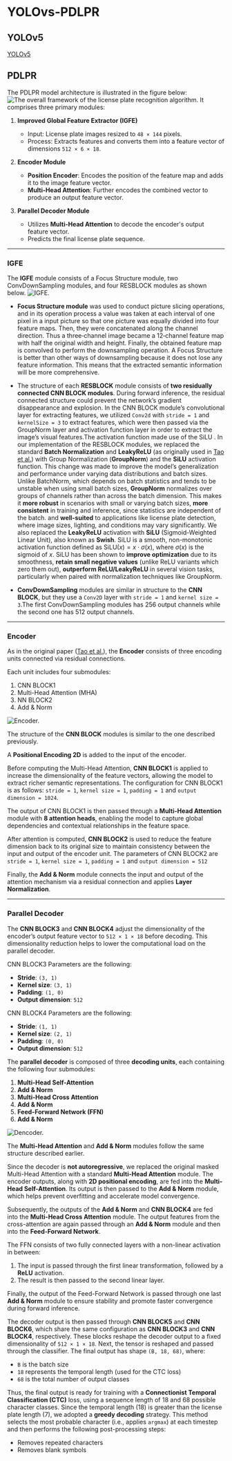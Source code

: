 

# YOLOvs-PDLPR

## YOLOv5

[YOLOv5](https://github.com/ultralytics/yolov5)

## PDLPR

The PDLPR model architecture is illustrated in the figure below:
![The overall framework of the license plate recognition algorithm.](/figures/pdlpr.png)
It comprises three primary modules:

1. **Improved Global Feature Extractor (IGFE)**  
   - Input: License plate images resized to `48 × 144` pixels.  
   - Process: Extracts features and converts them into a feature vector of dimensions `512 × 6 × 18`.  

2. **Encoder Module**  
   - **Position Encoder**: Encodes the position of the feature map and adds it to the image feature vector.  
   - **Multi-Head Attention**: Further encodes the combined vector to produce an output feature vector.  

3. **Parallel Decoder Module**  
   - Utilizes **Multi-Head Attention** to decode the encoder's output feature vector.  
   - Predicts the final license plate sequence.  
---
### IGFE

The **IGFE** module consists of a Focus Structure module, two ConvDownSampling modules, and four RESBLOCK modules as shown below.
![IGFE.](/figures/igfe.png)


- **Focus Structure module**  was used to conduct picture slicing operations, and in its operation process a value was taken at each interval of one pixel in a input picture so that one picture was equally divided into four feature maps. Then, they were concatenated along the channel direction. Thus a three‑channel image became a 12‑channel feature map with half the original width and height. Finally, the obtained feature map is convolved to perform the downsampling
operation. A Focus Structure is better than other ways of downsampling because it does not lose any feature information. This means that the extracted semantic information will be more comprehensive.

- The structure of each **RESBLOCK** module consists of **two residually connected CNN BLOCK modules**. During forward inference, the residual connected structure could prevent the network’s gradient disappearance and explosion. In the CNN BLOCK module’s convolutional layer for extracting features, we utilized `Conv2d` with `stride = 1` and `kernelSize = 3` to extract features, which were then passed via the GroupNorm layer and activation function layer in order to extract the image’s visual features.The activation function made use of the SiLU . In our implementation of the RESBLOCK modules, we replaced the standard **Batch Normalization** and **LeakyReLU** (as originally used in [Tao et al.](https://www.mdpi.com/1424-8220/24/9/2791)) with Group Normalization (**GroupNorm**) and the **SiLU** activation function. This change was made to improve the model’s generalization and performance under varying data distributions and batch sizes.
Unlike BatchNorm, which depends on batch statistics and tends to be unstable when using small batch sizes, **GroupNorm** normalizes over groups of channels rather than across the batch dimension. This makes it **more robust** in scenarios with small or varying batch sizes, **more consistent** in training and inference, since statistics are independent of the batch. and **well-suited** to applications like license plate detection, where image sizes, lighting, and conditions may vary significantly. We also replaced the **LeakyReLU** activation with **SiLU** (Sigmoid-Weighted Linear Unit), also known as **Swish**. SiLU is a smooth, non-monotonic activation function defined as $\text{SiLU}(x) = x \cdot \sigma(x)$, where $\sigma(x)$ is the sigmoid of $x$. SiLU has been shown to **improve optimization** due to its smoothness, **retain small negative values** (unlike ReLU variants which zero them out), **outperform ReLU/LeakyReLU** in several vision tasks, particularly when paired with normalization techniques like GroupNorm.

- **ConvDownSampling** modules are similar in structure to the **CNN BLOCK**, but they use a `Conv2D` layer with `stride = 1` and `kernel size = 3`.The first ConvDownSampling modules has 256 output channels while the second one has 512 output channels.

---
### Encoder
As in the original paper ([Tao et al.](https://www.mdpi.com/1424-8220/24/9/2791)), the **Encoder** consists of three encoding units connected via residual connections.

Each unit includes four submodules:

1. CNN BLOCK1
2. Multi-Head Attention (MHA)
3. NN BLOCK2
4. Add & Norm

![Encoder.](/figures/encoder.png)

The structure of the **CNN BLOCK** modules is similar to the one described previously.

A **Positional Encoding 2D** is added to the input of the encoder.

Before computing the Multi-Head Attention, **CNN BLOCK1** is applied to increase the dimensionality of the feature vectors, allowing the model to extract richer semantic representations. The configuration for CNN BLOCK1 is as follows: `stride = 1`, `kernel size = 1`, `padding = 1` and `output dimension = 1024`.

The output of CNN BLOCK1 is then passed through a **Multi-Head Attention** module with **8 attention heads**, enabling the model to capture global dependencies and contextual relationships in the feature space.

After attention is computed, **CNN BLOCK2** is used to reduce the feature dimension back to its original size to maintain consistency between the input and output of the encoder unit. The parameters of CNN BLOCK2 are `stride = 1`, `kernel size = 1`, `padding = 1` and `output dimension = 512`

Finally, the **Add & Norm** module connects the input and output of the attention mechanism via a residual connection and applies **Layer Normalization**. 

---
### Parallel Decoder

The **CNN BLOCK3** and **CNN BLOCK4** adjust the dimensionality of the encoder’s output feature vector to `512 × 1 × 18` before decoding. This dimensionality reduction helps to lower the computational load on the parallel decoder.

CNN BLOCK3 Parameters are the following:
- **Stride**: `(3, 1)`
- **Kernel size**: `(3, 1)`
- **Padding**: `(1, 0)`
- **Output dimension**: `512`

CNN BLOCK4 Parameters are the following:
- **Stride**: `(1, 1)`
- **Kernel size**: `(2, 1)`
- **Padding**: `(0, 0)`
- **Output dimension**: `512`

The **parallel decoder** is composed of three **decoding units**, each containing the following four submodules:

1. **Multi-Head Self-Attention**
2. **Add & Norm**
3. **Multi-Head Cross Attention**
4. **Add & Norm**
5. **Feed-Forward Network (FFN)**
6. **Add & Norm**

![Dencoder.](/figures/decoder.png)

The **Multi-Head Attention** and **Add & Norm** modules follow the same structure described earlier.

Since the decoder is **not autoregressive**, we replaced the original masked Multi-Head Attention with a standard **Multi-Head Attention** module. The encoder outputs, along with **2D positional encoding**, are fed into the **Multi-Head Self-Attention**. Its output is then passed to the **Add & Norm** module, which helps prevent overfitting and accelerate model convergence.

Subsequently, the outputs of the **Add & Norm** and **CNN BLOCK4** are fed into the **Multi-Head Cross Attention** module. The output features from the cross-attention are again passed through an **Add & Norm** module and then into the **Feed-Forward Network**.

The FFN consists of two fully connected layers with a non-linear activation in between:

1. The input is passed through the first linear transformation, followed by a **ReLU** activation.
2. The result is then passed to the second linear layer.

Finally, the output of the Feed-Forward Network is passed through one last **Add & Norm** module to ensure stability and promote faster convergence during forward inference.

The decoder output is then passed through **CNN BLOCK5** and **CNN BLOCK6**, which share the same configuration as **CNN BLOCK3** and **CNN BLOCK4**, respectively. These blocks reshape the decoder output to a fixed dimensionality of `512 × 1 × 18`. Next, the tensor is reshaped and passed through the classifier. The final output has shape `(B, 18, 68)`, where:

* `B` is the batch size
* `18` represents the temporal length (used for the CTC loss)
* `68` is the total number of output classes

Thus, the final output is ready for training with a **Connectionist Temporal Classification (CTC)** loss, using a sequence length of 18 and 68 possible character classes.
Since the temporal length (18) is greater than the license plate length (7), we adopted a **greedy decoding** strategy. This method selects the most probable character (i.e., applies `argmax`) at each timestep and then performs the following post-processing steps:

* Removes repeated characters
* Removes blank symbols
